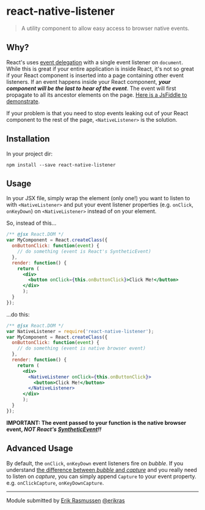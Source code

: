react-native-listener
=====================

> A utility component to allow easy access to browser native events.

## Why?

React's uses [event delegation](https://facebook.github.io/react/docs/interactivity-and-dynamic-uis.html#under-the-hood-autobinding-and-event-delegation)
with a single event listener on `document`. While this is great if your entire application is inside React,
it's not so great if your React component is inserted into a page containing other event listeners. If an
event happens inside your React component, _**your component will be the last to hear of the event**_. The
event will first propagate to all its ancestor elements on the page.
[Here is a JsFiddle to demonstrate](http://jsfiddle.net/erikras/bL5br9nb/).

If your problem is that you need to stop events leaking out of your React component to the rest of the page,
`<NativeListener>` is the solution.

## Installation

In your project dir:

```shell
npm install --save react-native-listener
```

## Usage

In your JSX file, simply wrap the element (only one!) you want to listen to with `<NativeListener>` and
put your event listener properties (e.g. `onClick`, `onKeyDown`) on `<NativeListener>` instead of on your element.

So, instead of this...

```jsx
/** @jsx React.DOM */
var MyComponent = React.createClass({
  onButtonClick: function(event) {
    // do something (event is React's SyntheticEvent)
  },
  render: function() {
    return (
      <div>
        <button onClick={this.onButtonClick}>Click Me!</button>
      </div>
      );
  }
});
```
...do this:

```jsx
/** @jsx React.DOM */
var NativeListener = require('react-native-listener');
var MyComponent = React.createClass({
  onButtonClick: function(event) {
    // do something (event is native browser event)
  },
  render: function() {
    return (
      <div>
        <NativeListener onClick={this.onButtonClick}>
          <button>Click Me!</button>
        </NativeListener>
      </div>
      );
  }
});
```

**IMPORTANT: The event passed to your function is the native browser event, _NOT
React's [SyntheticEvent](https://facebook.github.io/react/docs/events.html)!!_**

## Advanced Usage

By default, the `onClick`, `onKeyDown` event listeners fire on _bubble_. If you understand [the
difference between _bubble_ and _capture_](http://www.quirksmode.org/js/events_order.html) and
you really need to listen on _capture_, you can simply append `Capture` to your event property.
e.g. `onClickCapture`, `onKeyDownCapture`.

---

Module submitted by [Erik Rasmussen](http://erikras.com/) [@erikras](https://twitter.com/erikras)